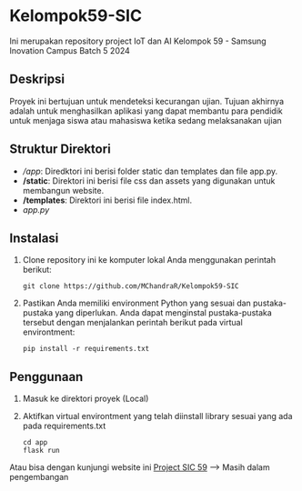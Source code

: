 # Kelompok59-SIC
 Ini merupakan repository project IoT dan AI Kelompok 59 - Samsung Inovation Campus Batch 5 2024

## Deskripsi

Proyek ini bertujuan untuk mendeteksi kecurangan ujian. Tujuan akhirnya adalah untuk menghasilkan aplikasi yang dapat membantu para pendidik untuk menjaga siswa atau mahasiswa ketika sedang melaksanakan ujian

## Struktur Direktori

- */app*: Diredktori ini berisi folder static dan templates dan file app.py.
- **/static**: Direktori ini berisi file css dan assets yang digunakan untuk membangun website.
- **/templates**: Direktori ini berisi file index.html.
- *app.py*

## Instalasi

1. Clone repository ini ke komputer lokal Anda menggunakan perintah berikut:

   ```shell
   git clone https://github.com/MChandraR/Kelompok59-SIC
   ```

2. Pastikan Anda memiliki environment Python yang sesuai dan pustaka-pustaka yang diperlukan. Anda dapat menginstal pustaka-pustaka tersebut dengan menjalankan perintah berikut pada virtual environtment:

   ```shell
   pip install -r requirements.txt
   ```

## Penggunaan

1. Masuk ke direktori proyek (Local)
2. Aktifkan virtual environtment yang telah diinstall library sesuai yang ada pada requirements.txt

   ```shell
   cd app
   flask run
   ```

  Atau bisa dengan kunjungi website ini [Project SIC 59](https://xxxxxxxx.app/) --> Masih dalam pengembangan


